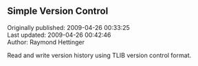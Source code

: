 ## Simple Version Control  
Originally published: 2009-04-26 00:33:25  
Last updated: 2009-04-26 00:42:46  
Author: Raymond Hettinger  
  
Read and write version history using TLIB version control format.